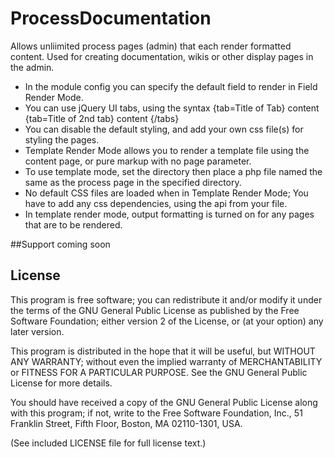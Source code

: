 ProcessDocumentation
=======================

Allows unliimited process pages (admin) that each render formatted content. Used for creating documentation, wikis or other display pages in the admin.

* In the module config you can specify the default field to render in Field Render Mode.
* You can use jQuery UI tabs, using the syntax {tab=Title of Tab} content {tab=Title of 2nd tab} content {/tabs}
* You can disable the default styling, and add your own css file(s) for styling the pages.
* Template Render Mode allows you to render a template file using the content page, or pure markup with no page parameter.
* To use template mode, set the directory then place a php file named the same as the process page in the specified directory.
* No default CSS files are loaded when in Template Render Mode; You have to add any css dependencies, using the api from your file.
* In template render mode, output formatting is turned on for any pages that are to be rendered.

##Support
coming soon


## License

This program is free software; you can redistribute it and/or
modify it under the terms of the GNU General Public License
as published by the Free Software Foundation; either version 2
of the License, or (at your option) any later version.

This program is distributed in the hope that it will be useful,
but WITHOUT ANY WARRANTY; without even the implied warranty of
MERCHANTABILITY or FITNESS FOR A PARTICULAR PURPOSE.  See the
GNU General Public License for more details.

You should have received a copy of the GNU General Public License
along with this program; if not, write to the Free Software
Foundation, Inc., 51 Franklin Street, Fifth Floor, Boston, MA  02110-1301, USA.

(See included LICENSE file for full license text.)